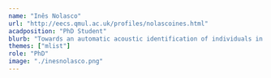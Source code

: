 ```yaml
---
name: "Inês Nolasco"
url: "http://eecs.qmul.ac.uk/profiles/nolascoines.html"
acadposition: "PhD Student"
blurb: "Towards an automatic acoustic identification of individuals in the wild"
themes: ["mlist"]
role: "PhD"
image: "./inesnolasco.png"
---
```

